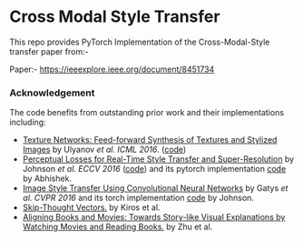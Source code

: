 # Cross Modal Style Transfer

This repo provides PyTorch Implementation of the Cross-Modal-Style transfer paper from:- 

Paper:- https://ieeexplore.ieee.org/document/8451734

### Acknowledgement
The code benefits from outstanding prior work and their implementations including:
- [Texture Networks: Feed-forward Synthesis of Textures and Stylized Images](https://arxiv.org/pdf/1603.03417.pdf) by Ulyanov *et al. ICML 2016*. ([code](https://github.com/DmitryUlyanov/texture_nets))
- [Perceptual Losses for Real-Time Style Transfer and Super-Resolution](https://arxiv.org/pdf/1603.08155.pdf) by Johnson *et al. ECCV 2016* ([code](https://github.com/jcjohnson/fast-neural-style)) and its pytorch implementation [code](https://github.com/darkstar112358/fast-neural-style) by Abhishek.
- [Image Style Transfer Using Convolutional Neural Networks](http://www.cv-foundation.org/openaccess/content_cvpr_2016/papers/Gatys_Image_Style_Transfer_CVPR_2016_paper.pdf) by Gatys *et al. CVPR 2016* and its torch implementation [code](https://github.com/jcjohnson/neural-style) by Johnson.
- [Skip-Thought Vectors.](https://arxiv.org/pdf/1506.06726.pdf) by Kiros et al. 
- [Aligning Books and Movies: Towards Story-like Visual Explanations by Watching Movies and Reading Books.](https://arxiv.org/pdf/1506.06724.pdf) by Zhu et al. 
